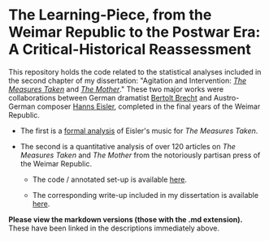 # The Learning-Piece, from the Weimar Republic to the Postwar Era: A Critical-Historical Reassessment

This repository holds the code related to the statistical analyses included in 
the second chapter of my dissertation: "Agitation and Intervention: *[The Measures Taken](https://en.wikipedia.org/wiki/The_Decision_(play))* and 
*[The Mother](https://en.wikipedia.org/wiki/The_Mother_(Brecht_play))*." These 
two major works were collaborations between German dramatist 
[Bertolt Brecht](https://en.wikipedia.org/wiki/Bertolt_Brecht) 
and Austro-German composer 
[Hanns Eisler](https://en.wikipedia.org/wiki/Hanns_Eisler), completed in the 
final years of the Weimar Republic.

* The first is a 
[formal analysis](https://github.com/noahzeldin/dissertation/blob/main/mt_music_analysis.md) 
of Eisler's music for *The Measures Taken*. 

* The second is a quantitative analysis of over 120 articles on *The Measures 
Taken* and *The Mother* from the notoriously partisan press of the Weimar 
Republic.

  + The code / annotated set-up is available [here](https://github.com/noahzeldin/dissertation/blob/main/reception_analysis.md).
  
  + The corresponding write-up included in my dissertation is available [here](https://github.com/noahzeldin/dissertation/blob/main/reception_analysis_write_up.md).

**Please view the markdown versions (those with the .md extension).** These have 
been linked in the descriptions immediately above.
